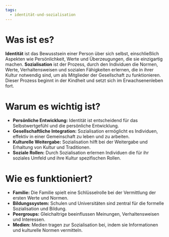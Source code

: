 ```yaml
---
tags:
  - identität-und-sozialisation
---
```

# Was ist es?

**Identität** ist das Bewusstsein einer Person über sich selbst, einschließlich Aspekten wie Persönlichkeit, Werte und Überzeugungen, die sie einzigartig machen. **Sozialisation** ist der Prozess, durch den Individuen die Normen, Werte, Verhaltensweisen und sozialen Fähigkeiten erlernen, die in ihrer Kultur notwendig sind, um als Mitglieder der Gesellschaft zu funktionieren. Dieser Prozess beginnt in der Kindheit und setzt sich im Erwachsenenleben fort.

# Warum es wichtig ist?

- **Persönliche Entwicklung:** Identität ist entscheidend für das Selbstwertgefühl und die persönliche Entwicklung.
- **Gesellschaftliche Integration:** Sozialisation ermöglicht es Individuen, effektiv in einer Gemeinschaft zu leben und zu arbeiten.
- **Kulturelle Weitergabe:** Sozialisation hilft bei der Weitergabe und Erhaltung von Kultur und Traditionen.
- **Soziale Rollen:** Durch Sozialisation erlernen Individuen die für ihr soziales Umfeld und ihre Kultur spezifischen Rollen.

# Wie es funktioniert?

- **Familie:** Die Familie spielt eine Schlüsselrolle bei der Vermittlung der ersten Werte und Normen.
- **Bildungssystem:** Schulen und Universitäten sind zentral für die formelle Sozialisation und Bildung.
- **Peergroups:** Gleichaltrige beeinflussen Meinungen, Verhaltensweisen und Interessen.
- **Medien:** Medien tragen zur Sozialisation bei, indem sie Informationen und kulturelle Normen vermitteln.
